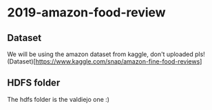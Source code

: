 # 2019-amazon-food-review
## Dataset
We will be using the amazon dataset from kaggle, don't uploaded pls!
(Dataset)[https://www.kaggle.com/snap/amazon-fine-food-reviews]
## HDFS folder
The hdfs folder is the valdiejo one :)